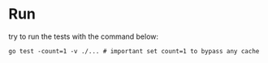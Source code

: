 # Run

try to run the tests with the command below:

```console
go test -count=1 -v ./... # important set count=1 to bypass any cache
```
